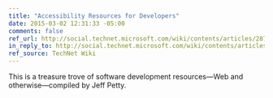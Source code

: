 ```yaml
---
title: "Accessibility Resources for Developers"
date: 2015-03-02 12:31:33 -05:00
comments: false
ref_url: http://social.technet.microsoft.com/wiki/contents/articles/28725.accessibility-resources-for-developers.aspx
in_reply_to: http://social.technet.microsoft.com/wiki/contents/articles/28725.accessibility-resources-for-developers.aspx
ref_source: TechNet Wiki
---
```


This is a treasure trove of software development resources—Web and otherwise—compiled by Jeff Petty. 